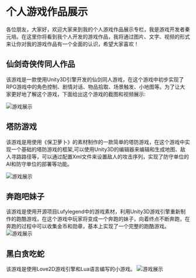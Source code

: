 # 个人游戏作品展示
各位朋友，大家好，欢迎大家来到我的个人游戏作品展示专栏，我是游戏开发者秦元培。在这里你将看到我个人开发的游戏作品，我将通过图片、文字、视频的形式来让你对我的游戏作品有一个全面的认识，希望大家喜欢！

## 仙剑奇侠传同人作品
该游戏是一款使用Unity3D引擎开发的仙剑同人游戏，在这个游戏中初步实现了RPG游戏中的角色控制、剧情对话、物品拾取、场景触发、小地图等。为了让大家更好地了解这个游戏，下面给出这个游戏的截图和视频展示:

![游戏展示](http://7wy477.com1.z0.glb.clouddn.com/qinyuanpei_imgs_仙剑同人游戏展示.jpg)

## 塔防游戏
该游戏是用使用《保卫萝卜》的素材制作的一款简单的塔防游戏，在这个游戏中实现一个基础的塔防游戏的框架,可以使用Unity3D的编辑器来编辑和生成地图、敌人寻路路径等，可以通过配置Xml文件来设置敌人的攻击序列，实现了防守单位的AI和防守单位的部署等功能。

![游戏展示](http://7wy477.com1.z0.glb.clouddn.com/qinyuanpei_imgs_塔防游戏展示.jpg)

## 奔跑吧妹子
该游戏是使用开源项目Lufylegend中的游戏素材，利用Unity3D游戏引擎重新制作的跑酷游戏，在这个游戏中玩家将变成一个奔跑的妹子，向着终点不断奔跑，在奔跑的过程中可以收集金币和勋章，基本上实现了一个完整的跑酷游戏。
![游戏展示](http://7wy477.com1.z0.glb.clouddn.com/qinyuanpei_imgs_跑酷游戏展示.jpg)

## 黑白贪吃蛇
该游戏是使用Love2D游戏引擎和Lua语言编写的小游戏。
![游戏展示](http://7wy477.com1.z0.glb.clouddn.com/qinyuanpei_imgs_贪吃蛇游戏展示.jpg)




